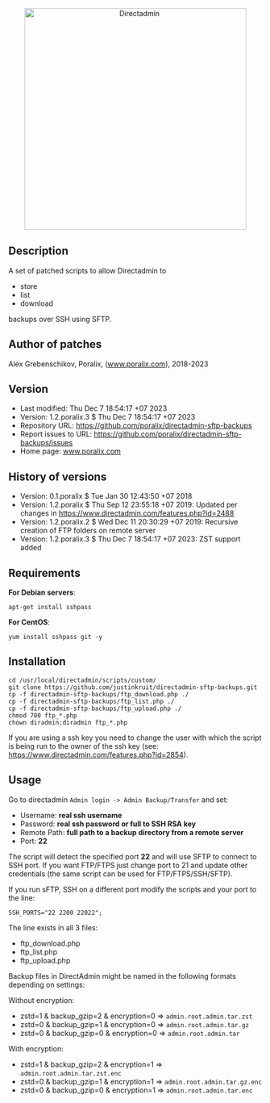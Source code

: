 <p align="center"><a href="https://directadmin.com"><img src="https://directadmin.com/img/logo/logo_directadmin.svg" alt="Directadmin" width="440px"/></a></p>

## Description

A set of patched scripts to allow Directadmin to 

- store
- list
- download

backups over SSH using SFTP.

## Author of patches

Alex Grebenschikov, Poralix, (www.poralix.com), 2018-2023

## Version

- Last modified: Thu Dec  7 18:54:17 +07 2023
- Version: 1.2.poralix.3 $ Thu Dec  7 18:54:17 +07 2023
- Repository URL: https://github.com/poralix/directadmin-sftp-backups
- Report issues to URL: https://github.com/poralix/directadmin-sftp-backups/issues
- Home page: www.poralix.com

## History of versions

- Version: 0.1.poralix $ Tue Jan 30 12:43:50 +07 2018
- Version: 1.2.poralix $ Thu Sep 12 23:55:18 +07 2019: Updated per changes in https://www.directadmin.com/features.php?id=2488
- Version: 1.2.poralix.2 $ Wed Dec 11 20:30:29 +07 2019: Recursive creation of FTP folders on remote server
- Version: 1.2.poralix.3 $ Thu Dec  7 18:54:17 +07 2023: ZST support added

## Requirements

**For Debian servers**:

```
apt-get install sshpass
```

**For CentOS**:

```
yum install sshpass git -y
```

## Installation

```
cd /usr/local/directadmin/scripts/custom/
git clone https://github.com/justinkruit/directadmin-sftp-backups.git
cp -f directadmin-sftp-backups/ftp_download.php ./
cp -f directadmin-sftp-backups/ftp_list.php ./
cp -f directadmin-sftp-backups/ftp_upload.php ./
chmod 700 ftp_*.php
chown diradmin:diradmin ftp_*.php
```

If you are using a ssh key you need to change the user with which the script is being run to the owner of the ssh key (see: https://www.directadmin.com/features.php?id=2854).

## Usage

Go to directadmin `Admin login -> Admin Backup/Transfer` and set:

- Username: **real ssh username**
- Password: **real ssh password or full to SSH RSA key**
- Remote Path: **full path to a backup directory from a remote server**
- Port: **22**

The script will detect the specified port **22** and will use SFTP to connect to SSH port. 
If you want FTP/FTPS just change port to 21 and update other credentials (the same script 
can be used for FTP/FTPS/SSH/SFTP).

If you run sFTP, SSH on a different port modify the scripts and your port to the line:

```
SSH_PORTS="22 2200 22022";
```

The line exists in all 3 files:

- ftp_download.php
- ftp_list.php
- ftp_upload.php

Backup files in DirectAdmin might be named in the following formats depending on settings:

Without encryption:

- zstd=1 & backup_gzip=2 & encryption=0 => `admin.root.admin.tar.zst`
- zstd=0 & backup_gzip=1 & encryption=0 => `admin.root.admin.tar.gz`
- zstd=0 & backup_gzip=0 & encryption=0 => `admin.root.admin.tar`

With encryption:

- zstd=1 & backup_gzip=2 & encryption=1 => `admin.root.admin.tar.zst.enc`
- zstd=0 & backup_gzip=1 & encryption=1 => `admin.root.admin.tar.gz.enc`
- zstd=0 & backup_gzip=0 & encryption=1 => `admin.root.admin.tar.enc`



